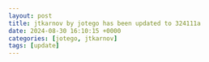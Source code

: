 ```yaml
---
layout: post
title: jtkarnov by jotego has been updated to 324111a
date: 2024-08-30 16:10:15 +0000
categories: [jotego, jtkarnov]
tags: [update]
---
```


